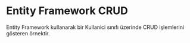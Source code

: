 Entity Framework CRUD 
===========================

Entity Framework kullanarak bir Kullanici sınıfı üzerinde CRUD işlemlerini gösteren örnektir.
